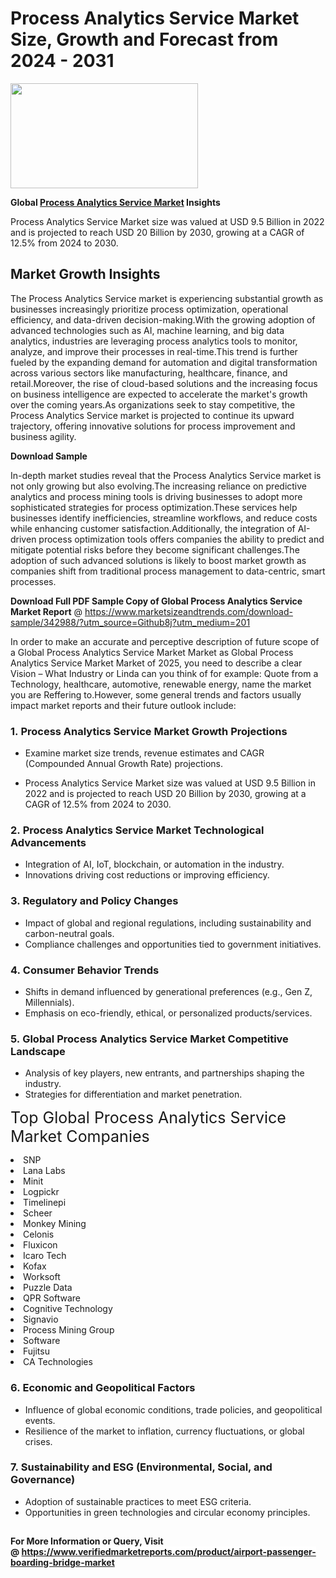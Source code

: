 <H1>Process Analytics Service Market Size, Growth and Forecast from 2024 - 2031</H1><img class="aligncenter size-medium wp-image-584254" src="https://thirdeyenews.in/wp-content/uploads/2024/09/Global-Market-Research-300x168.jpeg" alt="" width="300" height="168" /><p><strong>Global&nbsp;<a href="https://www.marketsizeandtrends.com/download-sample/342988/?utm_source=Github8j?utm_medium=201">Process Analytics Service Market</a> Insights</strong></p><p>Process Analytics Service Market size was valued at USD 9.5 Billion in 2022 and is projected to reach USD 20 Billion by 2030, growing at a CAGR of 12.5% from 2024 to 2030.</p><p><h2>Market Growth Insights</h2> <p>The Process Analytics Service market is experiencing substantial growth as businesses increasingly prioritize process optimization, operational efficiency, and data-driven decision-making.With the growing adoption of advanced technologies such as AI, machine learning, and big data analytics, industries are leveraging process analytics tools to monitor, analyze, and improve their processes in real-time.This trend is further fueled by the expanding demand for automation and digital transformation across various sectors like manufacturing, healthcare, finance, and retail.Moreover, the rise of cloud-based solutions and the increasing focus on business intelligence are expected to accelerate the market's growth over the coming years.As organizations seek to stay competitive, the Process Analytics Service market is projected to continue its upward trajectory, offering innovative solutions for process improvement and business agility.</p> <p><strong>Download Sample</strong></p> <p>In-depth market studies reveal that the Process Analytics Service market is not only growing but also evolving.The increasing reliance on predictive analytics and process mining tools is driving businesses to adopt more sophisticated strategies for process optimization.These services help businesses identify inefficiencies, streamline workflows, and reduce costs while enhancing customer satisfaction.Additionally, the integration of AI-driven process optimization tools offers companies the ability to predict and mitigate potential risks before they become significant challenges.The adoption of such advanced solutions is likely to boost market growth as companies shift from traditional process management to data-centric, smart processes.</p> <p><span class=""><strong>Download Full PDF Sample Copy of Global Process Analytics Service Market Report</strong> @ <a href="https://www.marketsizeandtrends.com/download-sample/342988/?utm_source=Github8j?utm_medium=201" target="_blank">https://www.marketsizeandtrends.com/download-sample/342988/?utm_source=Github8j?utm_medium=201</a></span></p><p>In order to make an accurate and perceptive description of future scope of a Global&nbsp;Process Analytics Service Market Market as Global&nbsp;Process Analytics Service Market Market of 2025, you need to describe a clear Vision &ndash; What Industry or Linda can you think of for example: Quote from a Technology, healthcare, automotive, renewable energy, name the market you are Reffering to.However, some general trends and factors usually impact market reports and their future outlook include:</p><h3>1.&nbsp;<strong>Process Analytics Service Market Growth Projections</strong></h3><ul><li>Examine market size trends, revenue estimates and CAGR (Compounded Annual Growth Rate) projections.</li><li><p>Process Analytics Service Market size was valued at USD 9.5 Billion in 2022 and is projected to reach USD 20 Billion by 2030, growing at a CAGR of 12.5% from 2024 to 2030.</p></li></ul><h3>2.&nbsp;<strong>Process Analytics Service Market Technological Advancements</strong></h3><ul><li>Integration of AI, IoT, blockchain, or automation in the industry.</li><li>Innovations driving cost reductions or improving efficiency.</li></ul><h3>3.&nbsp;<strong>Regulatory and Policy Changes</strong></h3><ul><li>Impact of global and regional regulations, including sustainability and carbon-neutral goals.</li><li>Compliance challenges and opportunities tied to government initiatives.</li></ul><h3>4.&nbsp;<strong>Consumer Behavior Trends</strong></h3><ul><li>Shifts in demand influenced by generational preferences (e.g., Gen Z, Millennials).</li><li>Emphasis on eco-friendly, ethical, or personalized products/services.</li></ul><h3>5.&nbsp;<strong>Global Process Analytics Service Market Competitive Landscape</strong></h3><ul><li>Analysis of key players, new entrants, and partnerships shaping the industry.</li><li>Strategies for differentiation and market penetration.</li></ul><p data-pm-slice="1 1 []"><span style="color: inherit; font-family: inherit; font-size: 25px;">Top Global Process Analytics Service Market Companies</span></p><div class="" data-test-id=""><p><li>SNP</li><li> Lana Labs</li><li> Minit</li><li> Logpickr</li><li> Timelinepi</li><li> Scheer</li><li> Monkey Mining</li><li> Celonis</li><li> Fluxicon</li><li> Icaro Tech</li><li> Kofax</li><li> Worksoft</li><li> Puzzle Data</li><li> QPR Software</li><li> Cognitive Technology</li><li> Signavio</li><li> Process Mining Group</li><li> Software</li><li> Fujitsu</li><li> CA Technologies</li></p></div><h3>6.&nbsp;<strong>Economic and Geopolitical Factors</strong></h3><ul><li>Influence of global economic conditions, trade policies, and geopolitical events.</li><li>Resilience of the market to inflation, currency fluctuations, or global crises.</li></ul><h3>7.&nbsp;<strong>Sustainability and ESG (Environmental, Social, and Governance)</strong></h3><ul><li>Adoption of sustainable practices to meet ESG criteria.</li><li>Opportunities in green technologies and circular economy principles.</li></ul><h2><strong style="font-size: 14px;">For More Information or Query, Visit @&nbsp;</strong><a style="background-color: #ffffff; font-size: 14px;" href="https://www.marketsizeandtrends.com/report/process-analytics-service-market/" target="_blank">https://www.verifiedmarketreports.com/product/airport-passenger-boarding-bridge-market</a></h2>